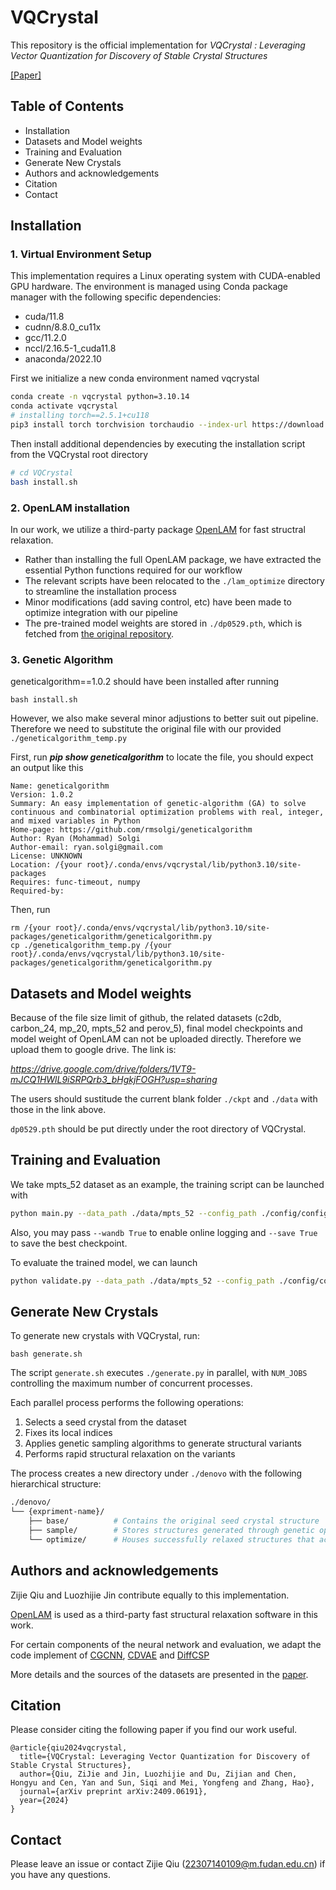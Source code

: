 # VQCrystal

This repository is the official implementation for *VQCrystal : Leveraging Vector Quantization for Discovery of Stable Crystal Structures*

[[Paper]](https://arxiv.org/abs/2409.06191)

## Table of Contents

- Installation
- Datasets and Model weights
- Training and Evaluation
- Generate New Crystals
- Authors and acknowledgements
- Citation
- Contact

## Installation

### 1. Virtual Environment Setup

This implementation requires a Linux operating system with CUDA-enabled GPU hardware. The environment is managed using Conda package manager with the following specific dependencies:

* cuda/11.8
* cudnn/8.8.0_cu11x
* gcc/11.2.0
* nccl/2.16.5-1_cuda11.8
* anaconda/2022.10

First we initialize a new conda environment named vqcrystal

```bash
conda create -n vqcrystal python=3.10.14
conda activate vqcrystal
# installing torch==2.5.1+cu118
pip3 install torch torchvision torchaudio --index-url https://download.pytorch.org/whl/cu118
```

Then install additional dependencies by executing the installation script from the VQCrystal root directory

```bash
# cd VQCrystal
bash install.sh
```

### 2. OpenLAM installation

In our work, we utilize a third-party package [OpenLAM](https://github.com/deepmodeling/openlam/tree/main) for fast structral relaxation.

* Rather than installing the full OpenLAM package, we have extracted the essential Python functions required for our workflow
* The relevant scripts have been relocated to the `./lam_optimize` directory to streamline the installation process
* Minor modifications (add saving control, etc) have been made to optimize integration with our pipeline
* The pre-trained model weights are stored in `./dp0529.pth`, which is fetched from [the original repository](https://github.com/deepmodeling/openlam/tree/main).

### 3. Genetic Algorithm

geneticalgorithm==1.0.2 should have been installed after running

```
bash install.sh
```

However, we also make several minor adjustions to better suit out pipeline. Therefore we need to substitute the original file with our provided `./geneticalgorithm_temp.py`

First, run ***pip show geneticalgorithm*** to locate the file, you should expect an output like this

```
Name: geneticalgorithm
Version: 1.0.2
Summary: An easy implementation of genetic-algorithm (GA) to solve continuous and combinatorial optimization problems with real, integer, and mixed variables in Python
Home-page: https://github.com/rmsolgi/geneticalgorithm
Author: Ryan (Mohammad) Solgi
Author-email: ryan.solgi@gmail.com
License: UNKNOWN
Location: /{your root}/.conda/envs/vqcrystal/lib/python3.10/site-packages
Requires: func-timeout, numpy
Required-by: 
```

Then, run

```
rm /{your root}/.conda/envs/vqcrystal/lib/python3.10/site-packages/geneticalgorithm/geneticalgorithm.py
cp ./geneticalgorithm_temp.py /{your root}/.conda/envs/vqcrystal/lib/python3.10/site-packages/geneticalgorithm/geneticalgorithm.py
```

## Datasets and Model weights

Because of the file size limit of github, the related datasets (c2db, carbon_24, mp_20, mpts_52 and perov_5), final model checkpoints and model weight of OpenLAM can not be uploaded directly. Therefore we upload them to google drive. The link is:

*https://drive.google.com/drive/folders/1VT9-mJCQ1HWlL9iSRPQrb3_bHgkjFOGH?usp=sharing*

The users should sustitude the current blank folder `./ckpt` and `./data` with those in the link above.

`dp0529.pth` should be put directly under the root directory of VQCrystal.

## Training and Evaluation

We take mpts_52 dataset as an example, the training script can be launched with

```bash
python main.py --data_path ./data/mpts_52 --config_path ./config/config_mpts_52.yaml
```

Also, you may pass `--wandb True` to enable online logging and `--save True` to save the best checkpoint.

To evaluate the trained model, we can launch

```bash
python validate.py --data_path ./data/mpts_52 --config_path ./config/config_mpts_52.yaml
```

## Generate New Crystals

To generate new crystals with VQCrystal, run:

```
bash generate.sh
```

The script `generate.sh` executes `./generate.py` in parallel, with `NUM_JOBS` controlling the maximum number of concurrent processes.

Each parallel process performs the following operations:

1. Selects a seed crystal from the dataset
2. Fixes its local indices
3. Applies genetic sampling algorithms to generate structural variants
4. Performs rapid structural relaxation on the variants

The process creates a new directory under `./denovo` with the following hierarchical structure:

```bash
./denovo/
└── {expriment-name}/
    ├── base/          # Contains the original seed crystal structure
    ├── sample/        # Stores structures generated through genetic optimization
    └── optimize/      # Houses successfully relaxed structures that achieved convergence
```

## Authors and acknowledgements

Zijie Qiu and Luozhijie Jin contribute equally to this implementation.

[OpenLAM](https://github.com/deepmodeling/openlam/tree/main) is used as a third-party fast structural relaxation software in this work.

For certain components of the neural network and evaluation, we adapt the code implement of [CGCNN](https://github.com/txie-93/cgcnn), [CDVAE](https://github.com/txie-93/cdvae) and [DiffCSP](https://github.com/jiaor17/DiffCSP)

More details and the sources of the datasets are presented in the [paper](https://arxiv.org/abs/2409.06191).

## Citation

Please consider citing the following paper if you find our work useful.

```
@article{qiu2024vqcrystal,
  title={VQCrystal: Leveraging Vector Quantization for Discovery of Stable Crystal Structures},
  author={Qiu, ZiJie and Jin, Luozhijie and Du, Zijian and Chen, Hongyu and Cen, Yan and Sun, Siqi and Mei, Yongfeng and Zhang, Hao},
  journal={arXiv preprint arXiv:2409.06191},
  year={2024}
}
```

## Contact

Please leave an issue or contact Zijie Qiu (22307140109@m.fudan.edu.cn) if you have any questions.
